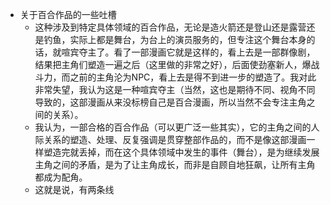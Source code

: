 - 关于百合作品的一些吐槽
	- 这种涉及到特定具体领域的百合作品，无论是造火箭还是登山还是露营还是钓鱼，实际上都是舞台，为台上的演员服务的，但专注这个舞台本身的话，就喧宾夺主了。看了一部漫画它就是这样的，看上去是一部群像剧，结果把主角们塑造一遍之后（这里做的非常之好），后面使劲塞新人，爆战斗力，而之前的主角沦为NPC，看上去是得不到进一步的塑造了。我对此非常失望，我认为这是一种喧宾夺主（当然，这也是期待不同、视角不同导致的，这部漫画从来没标榜自己是百合漫画，所以当然不会专注主角之间的关系）。
	- 我认为，一部合格的百合作品（可以更广泛一些其实），它的主角之间的人际关系的塑造、处理、反复强调是贯穿整部作品的，而不是像这部漫画一样塑造完就丢掉，而在这个具体领域中发生的事件（舞台），是为继续发展主角之间的矛盾，是为了让主角成长，而非是自顾自地狂飙，让所有主角都成为配角。
	- 这就是说，有两条线